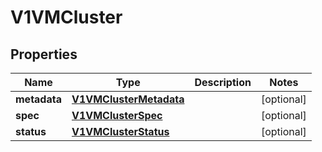 # V1VMCluster

## Properties
Name | Type | Description | Notes
------------ | ------------- | ------------- | -------------
**metadata** | [**V1VMClusterMetadata**](V1VMClusterMetadata.md) |  |  [optional]
**spec** | [**V1VMClusterSpec**](V1VMClusterSpec.md) |  |  [optional]
**status** | [**V1VMClusterStatus**](V1VMClusterStatus.md) |  |  [optional]
